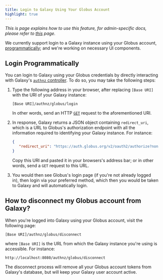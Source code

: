 ```yaml
---
title: Login to Galaxy Using Your Globus Account
highlight: true
---
```


_This is page explains how to use this feature, for admin-specific docs, please refer to [this](/src/authnz/config/oidc/idps/globus/index.md) page._

We currently support login to a Galaxy instance using your Globus account,
[programmatically](#login-programmatically); and we're working on necessary 
UI components. 


## Login Programmatically

You can login to Galaxy using your Globus credentials by directly interacting with Galaxy's 
[`authnz` controller](https://github.com/galaxyproject/galaxy/blob/eba0eb6f0865679c09e9896c410957bc6cb2927a/lib/galaxy/webapps/galaxy/controllers/authnz.py#L17). 
To do so, you may take the following steps:

1. Type the following address in your browser, after replacing `[Base URI]` with the URI of your Galaxy instance:

    ```
    [Base URI]/authnz/globus/login
    ```

    In other words, send an HTTP [`GET`](https://www.w3.org/Protocols/rfc2616/rfc2616-sec9.html#sec9.3) request to the 
    aforementioned URI.

2. In response, Galaxy returns a JSON object containing `redirect_uri`, which is a URL to Globus's 
authorization endpoint with all the information required to identifying your Galaxy instance. For instance:

    ```json
    {
       "redirect_uri": "https://auth.globus.org/v2/oauth2/authorize?nonce= ... &state= ... &redirect_uri=http://localhost:8080/authnz/globus/callback&prompt=consent&response_type=code&client_id= ... &scope=openid+profile+email&access_type=offline",
    }
    ```

    Copy this URI and pasted it in your browsers's address bar; or in other words, send a `GET` request to this URL.

3. You would then see Globus's login page (if you're not already logged in), 
then login via your preferred method, which then you would be taken to Galaxy 
and will automatically login.  



## How to disconnect my Globus account from Galaxy? 
When you're logged into Galaxy using your Globus account, visit the following page:

```
[Base URI]/authnz/globus/disconnect
```

where `[Base URI]` is the URL from which the Galaxy instance you're using is accessible. For instance:

```
http://localhost:8080/authnz/globus/disconnect
```

The disconnect process will remove all your Globus account tokens from Galaxy's database, but 
will keep your Galaxy user account active.
 